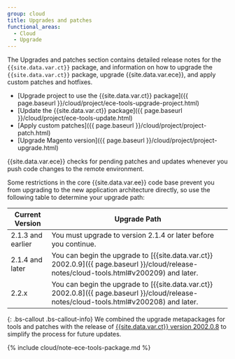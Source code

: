 ```yaml
---
group: cloud
title: Upgrades and patches
functional_areas:
  - Cloud
  - Upgrade
---
```

The Upgrades and patches section contains detailed release notes for the `{{site.data.var.ct}}` package, and information on how to upgrade the `{{site.data.var.ct}}` package, upgrade {{site.data.var.ece}}, and apply custom patches and hotfixes.

-  [Upgrade project to use the {{site.data.var.ct}} package]({{ page.baseurl }}/cloud/project/ece-tools-upgrade-project.html)
-  [Update the {{site.data.var.ct}} package]({{ page.baseurl }}/cloud/project/ece-tools-update.html)
-  [Apply custom patches]({{ page.baseurl }}/cloud/project/project-patch.html)
-  [Upgrade Magento version]({{ page.baseurl }}/cloud/project/project-upgrade.html)

{{site.data.var.ece}} checks for pending patches and updates whenever you push code changes to the remote environment.

Some restrictions in the core {{site.data.var.ee}} code base prevent you from upgrading to the new application architecture directly, so use the following table to determine your upgrade path:

| Current Version | Upgrade Path |
| --- | --- |
| 2.1.3 and earlier | You must upgrade to version 2.1.4 or later before you continue. |
| 2.1.4 and later | You can begin the upgrade to [{{site.data.var.ct}} 2002.0.9]({{ page.baseurl }}/cloud/release-notes/cloud-tools.html#v200209) and later. |
| 2.2.x | You can begin the upgrade to [{{site.data.var.ct}} 2002.0.8]({{ page.baseurl }}/cloud/release-notes/cloud-tools.html#v200208) and later. |

{: .bs-callout .bs-callout-info}
We combined the upgrade metapackages for tools and patches with the release of [{{site.data.var.ct}} version 2002.0.8](http://devdocs.magento.com/guides/v2.2/cloud/release-notes/cloud-tools.html#v200208) to simplify the process for future updates.

{% include cloud/note-ece-tools-package.md %}
